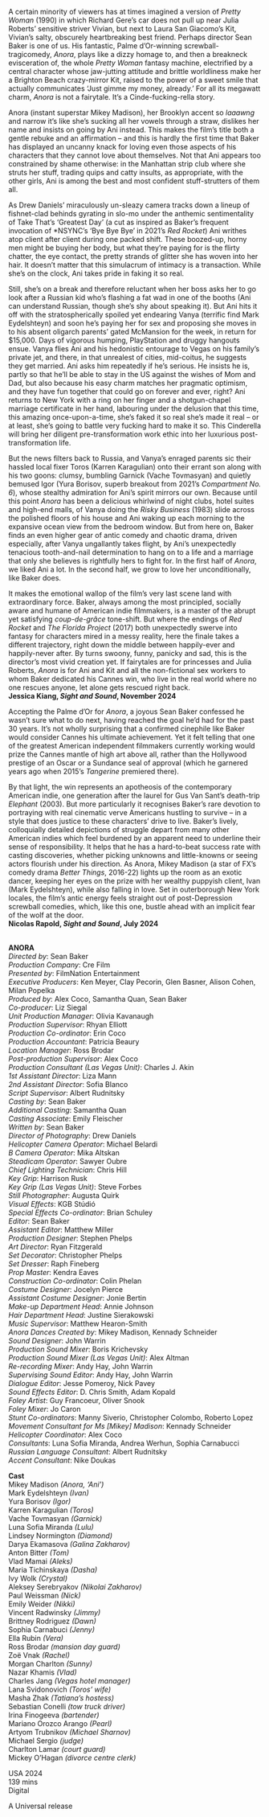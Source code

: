 
A certain minority of viewers has at times imagined a version of _Pretty Woman_ (1990) in which Richard Gere’s car does not pull up near Julia Roberts’ sensitive striver Vivian, but next to Laura San Giacomo’s Kit, Vivian’s salty, obscurely heartbreaking best friend. Perhaps director Sean Baker is one of us. His fantastic, Palme d’Or-winning screwball-tragicomedy, _Anora_, plays like a dizzy homage to, and then a breakneck evisceration of, the whole _Pretty Woman_ fantasy machine, electrified by a central character whose jaw-jutting attitude and brittle worldliness make her a Brighton Beach crazy-mirror Kit, raised to the power of a sweet smile that actually communicates ‘Just gimme my money, already.’ For all its megawatt charm, _Anora_ is not a fairytale. It’s a Cinde-fucking-rella story.

Anora (instant superstar Mikey Madison), her Brooklyn accent so _laaawng_ and narrow it’s like she’s sucking all her vowels through a straw, dislikes her name and insists on going by Ani instead. This makes the film’s title both a gentle rebuke and an affirmation – and this is hardly the first time that Baker has displayed an uncanny knack for loving even those aspects of his characters that they cannot love about themselves. Not that Ani appears too constrained by shame otherwise: in the Manhattan strip club where she struts her stuff, trading quips and catty insults, as appropriate, with the other girls, Ani is among the best and most confident stuff-strutters of them all.

As Drew Daniels’ miraculously un-sleazy camera tracks down a lineup of fishnet-clad behinds gyrating in slo-mo under the anthemic sentimentality of Take That’s ‘Greatest Day’ (a cut as inspired as Baker’s frequent invocation of *NSYNC’s ‘Bye Bye Bye’ in 2021’s _Red Rocket_) Ani writhes atop client after client during one packed shift. These boozed-up, horny men might be buying her body, but what they’re paying for is the flirty chatter, the eye contact, the pretty strands of glitter she has woven into her hair. It doesn’t matter that this simulacrum of intimacy is a transaction. While she’s on the clock, Ani takes pride in faking it so real.

Still, she’s on a break and therefore reluctant when her boss asks her to go look after a Russian kid who’s flashing a fat wad in one of the booths (Ani can understand Russian, though she’s shy about speaking it). But Ani hits it off with the stratospherically spoiled yet endearing Vanya (terrific find Mark Eydelshteyn) and soon he’s paying her for sex and proposing she moves in to his absent oligarch parents’ gated McMansion for the week, in return for $15,000. Days of vigorous humping, PlayStation and druggy hangouts ensue. Vanya flies Ani and his hedonistic entourage to Vegas on his family’s private jet, and there, in that unrealest of cities, mid-coitus, he suggests they get married. Ani asks him repeatedly if he’s serious. He insists he is, partly so that he’ll be able to stay in the US against the wishes of Mom and Dad, but also because his easy charm matches her pragmatic optimism, and they have fun together that could go on forever and ever, right? Ani returns to New York with a ring on her finger and a shotgun-chapel marriage certificate in her hand, labouring under the delusion that this time, this amazing once-upon-a-time, she’s faked it so real she’s made it real – or at least, she’s going to battle very fucking hard to make it so. This Cinderella will bring her diligent pre-transformation work ethic into her luxurious post-transformation life.

But the news filters back to Russia, and Vanya’s enraged parents sic their hassled local fixer Toros (Karren Karagulian) onto their errant son along with his two goons: clumsy, bumbling Garnick (Vache Tovmasyan) and quietly bemused Igor (Yura Borisov, superb breakout from 2021’s _Compartment No. 6_), whose stealthy admiration for Ani’s spirit mirrors our own. Because until this point _Anora_ has been a delicious whirlwind of night clubs, hotel suites and high-end malls, of Vanya doing the _Risky Business_ (1983) slide across the polished floors of his house and Ani waking up each morning to the expansive ocean view from the bedroom window. But from here on, Baker finds an even higher gear of antic comedy and chaotic drama, driven especially, after Vanya ungallantly takes flight, by Ani’s unexpectedly tenacious tooth-and-nail determination to hang on to a life and a marriage that only she believes is rightfully hers to fight for. In the first half of _Anora_, we liked Ani a lot. In the second half, we grow to love her unconditionally, like Baker does.

It makes the emotional wallop of the film’s very last scene land with extraordinary force. Baker, always among the most principled, socially aware and humane of American indie filmmakers, is a master of the abrupt yet satisfying _coup-de-grâce_ tone-shift. But where the endings of _Red Rocket_ and _The Florida Project_ (2017) both unexpectedly swerve into fantasy for characters mired in a messy reality, here the finale takes a different trajectory, right down the middle between happily-ever and happily-never after. By turns swoony, funny, panicky and sad, this is the director’s most vivid creation yet. If fairytales are for princesses and Julia Roberts, _Anora_ is for Ani and Kit and all the non-fictional sex workers to whom Baker dedicated his Cannes win, who live in the real world where no one rescues anyone, let alone gets rescued right back.  
**Jessica Kiang, _Sight and Sound_, November 2024**

Accepting the Palme d’Or for _Anora_, a joyous Sean Baker confessed he wasn’t sure what to do next, having reached the goal he’d had for the past 30 years. It’s not wholly surprising that a confirmed cinephile like Baker would consider Cannes his ultimate achievement. Yet it felt telling that one of the greatest American independent filmmakers currently working would prize the Cannes mantle of high art above all, rather than the Hollywood prestige of an Oscar or a Sundance seal of approval (which he garnered years ago when 2015’s _Tangerine_ premiered there).

By that light, the win represents an apotheosis of the contemporary American indie, one generation after the laurel for Gus Van Sant’s death-trip _Elephant_ (2003). But more particularly it recognises Baker’s rare devotion to portraying with real cinematic verve Americans hustling to survive – in a style that does justice to these characters’ drive to live. Baker’s lively, colloquially detailed depictions of struggle depart from many other American indies which feel burdened by an apparent need to underline their sense of responsibility. It helps that he has a hard-to-beat success rate with casting discoveries, whether picking unknowns and little-knowns or seeing actors flourish under his direction. As Anora, Mikey Madison (a star of FX’s comedy drama _Better Things_, 2016-22) lights up the room as an exotic dancer, keeping her eyes on the prize with her wealthy puppyish client, Ivan (Mark Eydelshteyn), while also falling in love. Set in outerborough New York locales, the film’s antic energy feels straight out of post-Depression screwball comedies, which, like this one, bustle ahead with an implicit fear of the wolf at the door.  
**Nicolas Rapold, _Sight and Sound_, July 2024**
<br><br>

**ANORA**  
_Directed by_: Sean Baker  
_Production Company_: Cre Film  
_Presented by_: FilmNation Entertainment  
_Executive Producers_: Ken Meyer, Clay Pecorin, Glen Basner, Alison Cohen, Milan Popelka  
_Produced by_: Alex Coco, Samantha Quan,  Sean Baker  
_Co-producer_: Liz Siegal  
_Unit Production Manager_: Olivia Kavanaugh  
_Production Supervisor_: Rhyan Elliott  
_Production Co-ordinator_: Erin Coco  
_Production Accountant_: Patricia Beaury  
_Location Manager_: Ross Brodar  
_Post-production Supervisor_: Alex Coco  
_Production Consultant (Las Vegas Unit)_:  Charles J. Akin  
_1st Assistant Director_: Liza Mann  
_2nd Assistant Director_: Sofia Blanco  
_Script Supervisor_: Albert Rudnitsky  
_Casting by_: Sean Baker  
_Additional Casting_: Samantha Quan  
_Casting Associate_: Emily Fleischer  
_Written by_: Sean Baker  
_Director of Photography_: Drew Daniels  
_Helicopter Camera Operator_: Michael Belardi  
_B Camera Operator_: Mika Altskan  
_Steadicam Operator_: Sawyer Oubre  
_Chief Lighting Technician_: Chris Hill  
_Key Grip_: Harrison Rusk  
_Key Grip (Las Vegas Unit)_: Steve Forbes  
_Still Photographer_: Augusta Quirk  
_Visual Effects_: KGB Stúdió  
_Special Effects Co-ordinator_: Brian Schuley  
_Editor_: Sean Baker  
_Assistant Editor_: Matthew Miller  
_Production Designer_: Stephen Phelps  
_Art Director_: Ryan Fitzgerald  
_Set Decorator_: Christopher Phelps  
_Set Dresser_: Raph Fineberg  
_Prop Master_: Kendra Eaves  
_Construction Co-ordinator_: Colin Phelan  
_Costume Designer_: Jocelyn Pierce  
_Assistant Costume Designer_: Jonie Bertin  
_Make-up Department Head_: Annie Johnson  
_Hair Department Head_: Justine Sierakowski  
_Music Supervisor_: Matthew Hearon-Smith  
_Anora Dances Created by_: Mikey Madison, Kennady Schneider  
_Sound Designer_: John Warrin  
_Production Sound Mixer_: Boris Krichevsky  
_Production Sound Mixer (Las Vegas Unit)_:  Alex Altman  
_Re-recording Mixer_: Andy Hay, John Warrin  
_Supervising Sound Editor_: Andy Hay, John Warrin  
_Dialogue Editor_: Jesse Pomeroy, Nick Pavey  
_Sound Effects Editor_: D. Chris Smith, Adam Kopald  
_Foley Artist_: Guy Francoeur, Oliver Snook  
_Foley Mixer_: Jo Caron  
_Stunt Co-ordinators_: Manny Siverio,  Christopher Colombo, Roberto Lopez  
_Movement Consultant for Ms [Mikey] Madison_: Kennady Schneider  
_Helicopter Coordinator_: Alex Coco  
_Consultants_: Luna Sofia Miranda, Andrea Werhun, Sophia Carnabucci  
_Russian Language Consultant_: Albert Rudnitsky  
_Accent Consultant_: Nike Doukas

**Cast**  
Mikey Madison _(Anora, ‘Ani’)_  
Mark Eydelshteyn _(Ivan)_  
Yura Borisov _(Igor)_  
Karren Karagulian _(Toros)_  
Vache Tovmasyan _(Garnick)_  
Luna Sofia Miranda _(Lulu)_  
Lindsey Normington _(Diamond)_  
Darya Ekamasova _(Galina Zakharov)_  
Anton Bitter _(Tom)_  
Vlad Mamai _(Aleks)_  
Maria Tichinskaya _(Dasha)_  
Ivy Wolk _(Crystal)_  
Aleksey Serebryakov _(Nikolai Zakharov)_  
Paul Weissman _(Nick)_  
Emily Weider _(Nikki)_  
Vincent Radwinsky _(Jimmy)_  
Brittney Rodriguez _(Dawn)_  
Sophia Carnabuci _(Jenny)_  
Ella Rubin _(Vera)_  
Ross Brodar _(mansion day guard)_  
Zoë Vnak _(Rachel)_  
Morgan Charlton _(Sunny)_  
Nazar Khamis _(Vlad)_  
Charles Jang _(Vegas hotel manager)_  
Lana Svidonovich _(Toros’ wife)_  
Masha Zhak _(Tatiana’s hostess)_  
Sebastian Conelli _(tow truck driver)_  
Irina Finogeeva _(bartender)_  
Mariano Orozco Arango _(Pearl)_  
Artyom Trubnikov _(Michael Sharnov)_  
Michael Sergio _(judge)_  
Charlton Lamar _(court guard)_  
Mickey O’Hagan _(divorce centre clerk)_

USA 2024  
139 mins  
Digital

A Universal release
<br><br>
<!--stackedit_data:
eyJoaXN0b3J5IjpbLTE0MzM1NTgxMV19
-->
